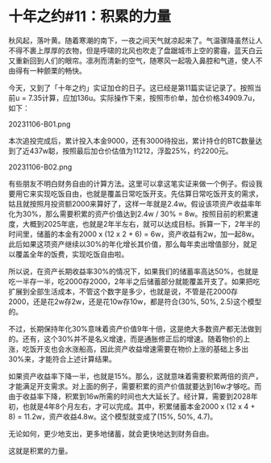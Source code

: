 # 十年之约#11：积累的力量 #

秋风起，落叶黄。随着寒潮的南下，一夜之间天气就凉起来了。气温骤降虽然让人不得不裹上厚厚的衣物，但是呼啸的北风也吹走了盘踞城市上空的雾霾，蓝天白云又重新回到人们的眼帘。凛冽而清新的空气，随寒风一起吸入鼻腔和气道，使人不由得有一种颤栗的畅快。

今天，又到了「十年之约」实证加仓的日子。这已经是第11篇实证记录了。按照当前u = 7.35计算，应加136u。实际操作下来，按照市价单，加仓价格34909.7u，如下：

20231106-B01.png

本次追投完成后，累计投入本金9000，还有3000待投出，累计持仓的BTC数量达到了近437w聪，按照最后加仓价估值为11212，浮盈25%，约2200元。

20231106-B02.png

有些朋友不明白财务自由的计算方法。这里可以拿这笔实证来做一个例子。假设我要用它来实现吃饭自由，也就是覆盖日常吃饭开支。先估算日常吃饭开支的需求，姑且就按照月投资额2000来算好了，这样一年就是2.4w。假设该项资产收益率年化为30%，那么需要积累的资产价值达到2.4w / 30% = 8w。按照目前的积累速度，大概到2025年底，也就是2年半左右，就可以达成目标。拆算一下，2年半的时间里，储蓄的本金有2000 x (12 x 2 + 6) = 6w，资产收益有2w，加一起8w。此后如果这项资产继续以30%的年化增长其价值，那么每年卖出增值部分，就足以覆盖全年的饭费，实现吃饭自由啦。

所以说，在资产长期收益率30%的情况下，如果我们的储蓄率高达50%，也就是吃一半存一半，吃2000存2000，2年半之后储蓄部分就能覆盖开支了。如果把吃扩展到全部生活成本，不管这个数字是多少，也就是说，不管是花2000存2000，还是花2w存2w，还是花10w存10w，都是符合(30%, 50%, 2.5)这个模型的。

不过，长期保持年化30%意味着资产价值9年十倍，这是绝大多数资产都无法做到的。还有，这个30%并不是名义增速，而是通胀修正后的增速。随着物价的上涨，吃饭开支也会水涨船高，因此资产收益增速需要在物价上涨的基础上多出30%来，才能符合上述计算结果。

如果资产收益率下降一半，也就是15%。那么，这就意味着需要积累两倍的资产，才能满足开支需求。对上面的例子，需要积累的资产价值就要达到16w才够吃。而由于收益率下降，积累到16w所需的时间也大大延长了。经计算，需要到2028年初，也就是4年8个月左右，才可以完成。其中，积累储蓄本金2000 x (12 x 4 + 8) = 11.2w，资产收益4.8w。这个模型就变成了(15%, 50%, 4.7)。

无论如何，更少地支出，更多地储蓄，就会更快地达到财务自由。

这就是积累的力量。

